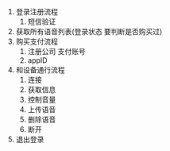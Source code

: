 1. 登录注册流程
   1. 短信验证
2. 获取所有语音列表(登录状态 要判断是否购买过)
3. 购买支付流程
   1. 注册公司 支付账号
   2. appID
4. 和设备通行流程
   1. 连接
   2. 获取信息
   3. 控制音量
   4. 上传语音
   5. 删除语音
   6. 断开
5. 退出登录